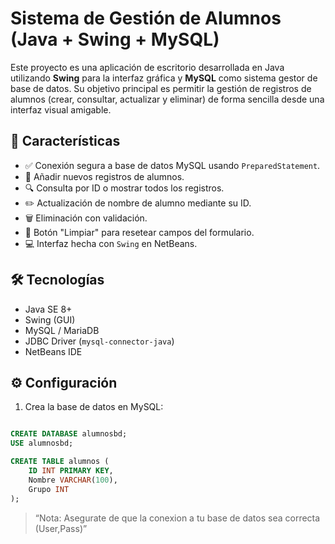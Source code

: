 # Sistema de Gestión de Alumnos (Java + Swing + MySQL)

Este proyecto es una aplicación de escritorio desarrollada en Java utilizando **Swing** para la interfaz gráfica y **MySQL** como sistema gestor de base de datos. Su objetivo principal es permitir la gestión de registros de alumnos (crear, consultar, actualizar y eliminar) de forma sencilla desde una interfaz visual amigable.

## 🧩 Características

- ✅ Conexión segura a base de datos MySQL usando `PreparedStatement`.
- 📝 Añadir nuevos registros de alumnos.
- 🔍 Consulta por ID o mostrar todos los registros.
- ✏️ Actualización de nombre de alumno mediante su ID.
- 🗑️ Eliminación con validación.
- 🧼 Botón "Limpiar" para resetear campos del formulario.
- 💻 Interfaz hecha con `Swing` en NetBeans.

## 🛠️ Tecnologías

- Java SE 8+
- Swing (GUI)
- MySQL / MariaDB
- JDBC Driver (`mysql-connector-java`)
- NetBeans IDE


## ⚙️ Configuración

1. Crea la base de datos en MySQL:

```sql

CREATE DATABASE alumnosbd;
USE alumnosbd;

CREATE TABLE alumnos (
    ID INT PRIMARY KEY,
    Nombre VARCHAR(100),
    Grupo INT
);
```


> “Nota: Asegurate de que la conexion a tu base de datos sea correcta (User,Pass)”



